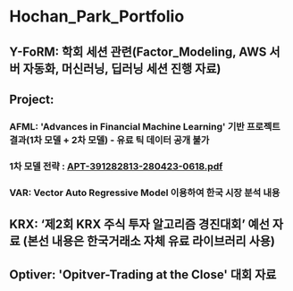 # Hochan_Park_Portfolio

## Y-FoRM: 학회 세션 관련(Factor_Modeling, AWS 서버 자동화, 머신러닝, 딥러닝 세션 진행 자료)

## Project: 
### AFML: 'Advances in Financial Machine Learning' 기반 프로젝트 결과(1차 모델 + 2차 모델) - 유료 틱 데이터 공개 불가
### 1차 모델 전략 : [APT-391282813-280423-0618.pdf](https://github.com/PHC-sys/Hochan_Park_Portfolio/files/15219788/APT-391282813-280423-0618.pdf)

### VAR: Vector Auto Regressive Model 이용하여 한국 시장 분석 내용

## KRX: ‘제2회 KRX 주식 투자 알고리즘 경진대회’ 예선 자료 (본선 내용은 한국거래소 자체 유료 라이브러리 사용)

## Optiver: 'Opitver-Trading at the Close' 대회 자료
